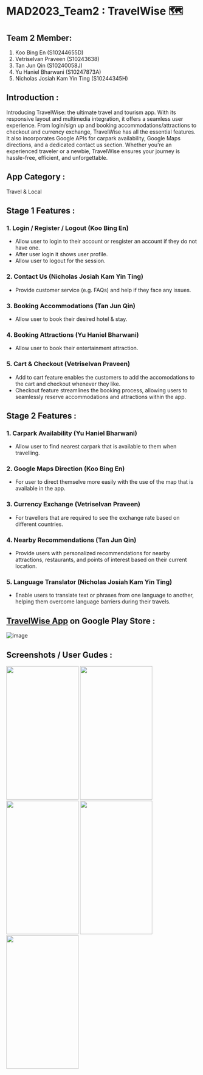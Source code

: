 # MAD2023_Team2 : TravelWise :world_map:

## Team 2 Member:
1. Koo Bing En (S10244655D)
2. Vetriselvan Praveen (S10243638)
3. Tan Jun Qin (S10240058J)
4. Yu Haniel Bharwani (S10247873A)
5. Nicholas Josiah Kam Yin Ting (S10244345H)

## Introduction :

Introducing TravelWise: the ultimate travel and tourism app. With its responsive layout and multimedia integration, it offers a seamless user experience. From login/sign up and booking accommodations/attractions to checkout and currency exchange, TravelWise has all the essential features. It also incorporates Google APIs for carpark availability, Google Maps directions, and a dedicated contact us section. Whether you're an experienced traveler or a newbie, TravelWise ensures your journey is hassle-free, efficient, and unforgettable.

## App Category : 

Travel & Local 

## Stage 1 Features :

### 1. Login / Register / Logout (Koo Bing En)
- Allow user to login to their account or resgister an account if they do not have one.
- After user login it shows user profile.
- Allow user to logout for the session.

### 2. Contact Us (Nicholas Josiah Kam Yin Ting)
- Provide customer service (e.g. FAQs) and help if they face any issues.

### 3. Booking Accommodations (Tan Jun Qin)
- Allow user to book their desired hotel & stay.

### 4. Booking Attractions (Yu Haniel Bharwani)
- Allow user to book their entertainment attraction.

### 5. Cart & Checkout (Vetriselvan Praveen)
- Add to cart feature enables the customers to add the accomodations to the cart and checkout whenever they like.
- Checkout feature streamlines the booking process, allowing users to seamlessly reserve accommodations and attractions within the app.


## Stage 2 Features :

### 1. Carpark Availability (Yu Haniel Bharwani)
- Allow user to find nearest carpark that is available to them when travelling. 

### 2. Google Maps Direction (Koo Bing En)
- For user to direct themselve more easily with the use of the map that is available in the app.

### 3. Currency Exchange (Vetriselvan Praveen)
- For travellers that are required to see the exchange rate based on different countries.  

### 4. Nearby Recommendations (Tan Jun Qin)
- Provide users with personalized recommendations for nearby attractions, restaurants, and points of interest based on their current location.

### 5. Language Translator (Nicholas Josiah Kam Yin Ting)
- Enable users to translate text or phrases from one language to another, helping them overcome language barriers during their travels. 

## [TravelWise App](https://play.google.com/store/apps/details?id=sg.edu.np.mad.mad2023_team2&hl=en-US&ah=Rqox_d2oq1SH3v148oglQduaSXU) on Google Play Store :
![image](https://github.com/bingenk/MAD2023_Team2/assets/115916417/df016edf-0786-4d39-b356-858d30810859)


## Screenshots / User Gudes :
<img src="https://github.com/bingenk/MAD2023_Team2/assets/115916417/004edd33-ee45-431c-a341-56eca7229ecc" width="190" height="350"> 
<img src="https://github.com/bingenk/MAD2023_Team2/assets/115916417/10d8f347-6077-4e70-9c2b-65af2daf00b6" width="190" height="350">
<img src="https://github.com/bingenk/MAD2023_Team2/assets/115916417/712b0781-a02a-4416-a7fa-2f7fc4b40311" width="190" height="350">
<img src="https://github.com/bingenk/MAD2023_Team2/assets/115916417/efdcd43e-7412-40cd-9ad7-fe423a6cd03f" width="190" height="350">
<img src="https://github.com/bingenk/MAD2023_Team2/assets/115916417/69f2d38e-2467-4b27-8afd-a6c4b0c82a9c" width="190" height="350">







